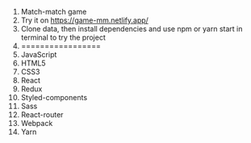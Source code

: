 1. Match-match game
2. Try it on https://game-mm.netlify.app/
3. Clone data, then install dependencies and use npm or yarn start in terminal to try the project
4. =================
5. JavaScript
6. HTML5
7. CSS3
8. React
9. Redux
10. Styled-components
11. Sass
12. React-router
13. Webpack
14. Yarn
